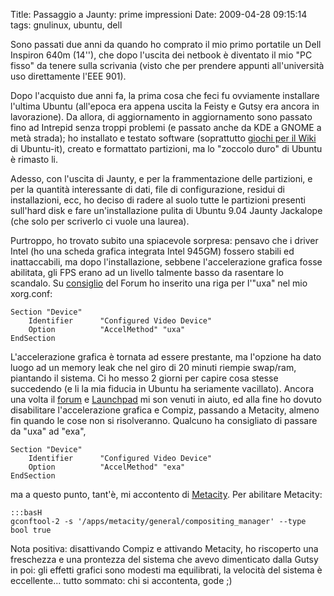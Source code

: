 Title: Passaggio a Jaunty: prime impressioni
Date:  2009-04-28 09:15:14
tags: gnulinux, ubuntu, dell

Sono passati due anni da quando ho comprato il
mio primo portatile un Dell Inspiron 640m (14''), che dopo l'uscita dei
netbook è diventato il mio "PC fisso" da tenere sulla scrivania (visto che per
prendere appunti all'università uso direttamente l'EEE 901).


Dopo l'acquisto due anni fa, la prima cosa che feci fu ovviamente installare
l'ultima Ubuntu (all'epoca era appena uscita la Feisty e Gutsy era ancora in
lavorazione). Da allora, di aggiornamento in aggiornamento sono passato fino
ad Intrepid senza troppi problemi (e passato anche da KDE a GNOME a metà
strada); ho installato e testato software (soprattutto [giochi per il Wiki][1]
di Ubuntu-it), creato e formattato partizioni, ma lo "zoccolo duro" di Ubuntu
è rimasto li.


Adesso, con l'uscita di Jaunty, e per la frammentazione delle partizioni, e
per la quantità interessante di dati, file di configurazione, residui di
installazioni, ecc, ho deciso di radere al suolo tutte le partizioni presenti
sull'hard disk e fare un'installazione pulita di Ubuntu 9.04 Jaunty Jackalope
(che solo per scriverlo ci vuole una laurea).


Purtroppo, ho trovato subito una spiacevole sorpresa: pensavo che i driver
Intel (ho una scheda grafica integrata Intel 945GM) fossero stabili ed
inattaccabili, ma dopo l'installazione, sebbene l'accelerazione grafica fosse
abilitata, gli FPS erano ad un livello talmente basso da rasentare lo
scandalo. Su [consiglio][2] del Forum ho inserito una riga per l'"uxa" nel mio
xorg.conf:


	Section "Device"
		Identifier      "Configured Video Device"
		Option          "AccelMethod" "uxa"
	EndSection


L'accelerazione grafica è tornata ad essere prestante, ma l'opzione ha dato
luogo ad un memory leak che nel giro di 20 minuti riempie swap/ram, piantando
il sistema. Ci ho messo 2 giorni per capire cosa stesse succedendo (e li la
mia fiducia in Ubuntu ha seriamente vacillato). Ancora una volta il [forum][3]
e [Launchpad][4] mi son venuti in aiuto, ed alla fine ho dovuto disabilitare
l'accelerazione grafica e Compiz, passando a Metacity, almeno fin quando le
cose non si risolveranno. Qualcuno ha consigliato di passare da "uxa" ad
"exa",


	Section "Device"
		Identifier      "Configured Video Device"
		Option          "AccelMethod" "exa"
	EndSection


ma a questo punto, tant'è, mi accontento di [Metacity][5]. Per abilitare
Metacity:

    :::basH
	gconftool-2 -s '/apps/metacity/general/compositing_manager' --type bool true


Nota positiva: disattivando Compiz e attivando Metacity, ho riscoperto una
freschezza e una prontezza del sistema che avevo dimenticato dalla Gutsy in
poi: gli effetti grafici sono modesti ma equilibrati, la velocità del sistema
è eccellente... tutto sommato: chi si accontenta, gode ;)

   [1]: http://wiki.ubuntu-it.org/Giochi

   [2]: http://forum.ubuntu-it.org/index.php/topic,250190.msg2017461.html#msg2017461

   [3]: http://forum.ubuntu-it.org/index.php/topic,282239.msg2038277.html#msg2038277

   [4]: https://bugs.launchpad.net/ubuntu/+source/compiz/+bug/328232

   [5]: http://it.wikipedia.org/wiki/Metacity
